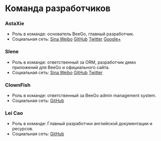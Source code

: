 # Команда разработчиков

### AstaXie

- Роль в команде: основатель BeeGo, главный разработчик.
- Социальная сеть: [Sina Weibo](http://weibo.com/533452688) [GitHub](https://github.com/astaxie) [Twitter](https://twitter.com/astaxie) [Google+](https://plus.google.com/u/0/111292884696033638814)

### Slene

- Роль в команде: ответственный за ORM, разработчик демо приложений для BeeGo и официального сайта.
- Социальная сеть: [Sina Weibo](http://weibo.com/slene) [GitHub](https://github.com/slene) [Twitter](https://twitter.com/slene)


### ClownFish

- Роль в команде: ответственный за BeeGo admin management system.
- Социальная сеть: [GitHub](https://github.com/osgochina)

### Lei Cao

- Роль в команде: Главный разработчки английской документации и ресурсов.
- Социальная сеть: [GitHub](https://github.com/lei-cao)
